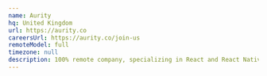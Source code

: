 ```yaml
---
name: Aurity
hq: United Kingdom
url: https://aurity.co
careersUrl: https://aurity.co/join-us
remoteModel: full
timezone: null
description: 100% remote company, specializing in React and React Native.
---
```

